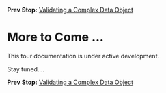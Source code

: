 <!--- GENERATED FILE, DO NOT EDIT --->
**Prev Stop:** [Validating a Complex Data Object](./DataValidComplex.md#validating-a-complex-data-object)


# More to Come ...

This tour documentation is under active development.

Stay tuned....

**Prev Stop:** [Validating a Complex Data Object](./DataValidComplex.md#validating-a-complex-data-object)

